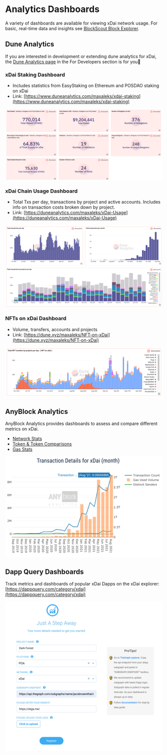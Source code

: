 # Analytics Dashboards

A variety of dashboards are available for viewing xDai network usage. For basic, real-time data and insights see [BlockScout Block Explorer](https://blockscout.com/poa/xdai).

## Dune Analytics

If you are interested in development or extending dune analytics for xDai, the [Dune Analytics page](../../for-developers/developer-resources/dune-analytics.md) in the For Developers section is for you🙂

### xDai Staking Dashboard

* Includes statistics from EasyStaking on Ethereum and POSDAO staking on xDai
* Link: [https://www.duneanalytics.com/maxaleks/xdai-staking](https://www.duneanalytics.com/maxaleks/xdai-staking)

![September 2021](../../.gitbook/assets/xdai-staking%20%281%29.png)

### xDai Chain Usage Dashboard

* Total Txs per day, transactions by project and active accounts. Includes info on transaction costs broken down by project.
* Link: [https://duneanalytics.com/maxaleks/xDai-Usage](https://duneanalytics.com/maxaleks/xDai-Usage)

![September 2021](../../.gitbook/assets/tx-day%20%283%29.png)

### NFTs on xDai Dashboard

* Volume, transfers, accounts and projects
* Link: [https://dune.xyz/maxaleks/NFT-on-xDai](https://dune.xyz/maxaleks/NFT-on-xDai)

![](../../.gitbook/assets/nfts-on-xdai.png)

## AnyBlock Analytics

AnyBlock Analytics provides dashboards to assess and compare different metrics on xDai.

* [Network Stats](http://bit.ly/networkxdai)
* [Token & Token Comparisons](http://bit.ly/tokenxdai)
* [Gas Stats](http://%20bit.ly/xdaigas1%C2%A0)

![Transaction Details from AnyBlock Analytics ](../../.gitbook/assets/tx-details.png)

## Dapp Query Dashboards

Track metrics and dashboards of popular xDai Dapps on the xDai explorer: [https://dappquery.com/category/xdai](https://dappquery.com/category/xdai)

![](../../.gitbook/assets/image%20%289%29.png)

